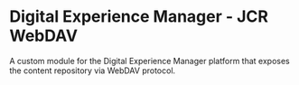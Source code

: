 Digital Experience Manager - JCR WebDAV
===============

A custom module for the Digital Experience Manager platform that exposes the content repository via WebDAV protocol.
